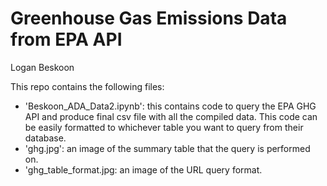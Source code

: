 # Greenhouse Gas Emissions Data from EPA API
Logan Beskoon

This repo contains the following files:
- 'Beskoon_ADA_Data2.ipynb': this contains code to query the EPA GHG API and produce final csv file with all the compiled data. This code can be easily formatted to whichever table you want to query from their database. 
- 'ghg.jpg': an image of the summary table that the query is performed on.
- 'ghg_table_format.jpg: an image of the URL query format.

